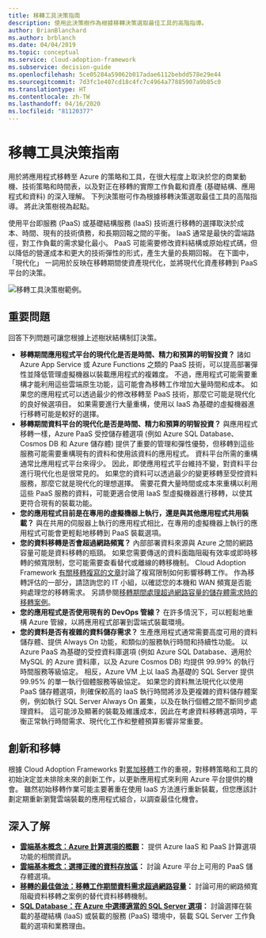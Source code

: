 ```yaml
---
title: 移轉工具決策指南
description: 使用此決策樹作為根據移轉決策選取最佳工具的高階指導。
author: BrianBlanchard
ms.author: brblanch
ms.date: 04/04/2019
ms.topic: conceptual
ms.service: cloud-adoption-framework
ms.subservice: decision-guide
ms.openlocfilehash: 5ce05284a59062b017adae6112bebdd578e29e44
ms.sourcegitcommit: 7d3fc1e407cd18c4fc7c4964a77885907a9b85c0
ms.translationtype: HT
ms.contentlocale: zh-TW
ms.lasthandoff: 04/16/2020
ms.locfileid: "81120377"
---
```

# <a name="migration-tools-decision-guide"></a>移轉工具決策指南

用於將應用程式移轉至 Azure 的策略和工具，在很大程度上取決於您的商業動機、技術策略和時間表，以及對正在移轉的實際工作負載和資產 (基礎結構、應用程式和資料) 的深入理解。 下列決策樹可作為根據移轉決策選取最佳工具的高階指導。 將此決策樹視為起點。

使用平台即服務 (PaaS) 或基礎結構服務 (IaaS) 技術進行移轉的選擇取決於成本、時間、現有的技術債務，和長期回報之間的平衡。 IaaS 通常是最快的雲端路徑，對工作負載的需求變化最小。 PaaS 可能需要修改資料結構或原始程式碼，但以降低的營運成本和更大的技術彈性的形式，產生大量的長期回報。 在下圖中，「現代化」  一詞用於反映在移轉期間使資產現代化，並將現代化資產移轉到 PaaS 平台的決策。

![移轉工具決策樹範例。](../../_images/migrate/migration-tools-decision-tree.png)

## <a name="key-questions"></a>重要問題

回答下列問題可讓您根據上述樹狀結構制訂決策。

- **移轉期間應用程式平台的現代化是否是時間、精力和預算的明智投資？** 諸如 Azure App Service 或 Azure Functions 之類的 PaaS 技術，可以提高部署彈性並降低管理虛擬機器以裝載應用程式的複雜度。 不過，應用程式可能需要重構才能利用這些雲端原生功能，這可能會為移轉工作增加大量時間和成本。 如果您的應用程式可以透過最少的修改移轉至 PaaS 技術，那麼它可能是現代化的良好候選項目。 如果需要進行大量重構，使用以 IaaS 為基礎的虛擬機器進行移轉可能是較好的選擇。
- **移轉期間資料平台的現代化是否是時間、精力和預算的明智投資？** 與應用程式移轉一樣，Azure PaaS 受控儲存體選項 (例如 Azure SQL Database、Cosmos DB 和 Azure 儲存體) 提供了重要的管理和彈性優勢，但移轉到這些服務可能需要重構現有的資料和使用該資料的應用程式。 資料平台所需的重構通常比應用程式平台來得少。 因此，即使應用程式平台維持不變，對資料平台進行現代化也是很常見的。 如果您的資料可以透過最少的變更移轉至受控資料服務，那麼它就是現代化的理想選擇。 需要花費大量時間或成本來重構以利用這些 PaaS 服務的資料，可能更適合使用 IaaS 型虛擬機器進行移轉，以使其更符合現有的裝載功能。
- **您的應用程式目前是在專用的虛擬機器上執行，還是與其他應用程式共用裝載？** 與在共用的伺服器上執行的應用程式相比，在專用的虛擬機器上執行的應用程式可能會更輕鬆地移轉到 PaaS 裝載選項。
- **您的資料移轉是否會超過網路頻寬？** 內部部署資料來源與 Azure 之間的網路容量可能是資料移轉的瓶頸。 如果您需要傳送的資料面臨阻礙有效率或即時移轉的頻寬限制，您可能需要查看替代或離線的轉移機制。 Cloud Adoption Framework [有關移轉複寫的文章](../../migrate/migration-considerations/migrate/replicate.md#replication-risks---physics-of-replication)討論了複寫限制如何影響移轉工作。 作為移轉評估的一部分，請諮詢您的 IT 小組，以確認您的本機和 WAN 頻寬是否能夠處理您的移轉需求。 另請參閱[移轉期間處理超過網路容量的儲存體需求時的移轉案例](../../migrate/azure-best-practices/network-capacity-exceeded.md#suggested-prerequisites)。
- **您的應用程式是否使用現有的 DevOps 管線？** 在許多情況下，可以輕鬆地重構 Azure 管線，以將應用程式部署到雲端式裝載環境。
- **您的資料是否有複雜的資料儲存需求？** 生產應用程式通常需要高度可用的資料儲存體、提供 Always On 功能，和類似的服務執行時間和持續性功能。 以 Azure PaaS 為基礎的受控資料庫選項 (例如 Azure SQL Database、適用於 MySQL 的 Azure 資料庫，以及 Azure Cosmos DB) 均提供 99.99% 的執行時間服務等級協定。 相反，Azure VM 上以 IaaS 為基礎的 SQL Server 提供 99.95% 的單一執行個體服務等級協定。 如果您的資料無法現代化以使用 PaaS 儲存體選項，則確保較高的 IaaS 執行時間將涉及更複雜的資料儲存體案例，例如執行 SQL Server Always On 叢集，以及在執行個體之間不斷同步處理資料。 這可能涉及顯著的裝載及維護成本，因此在考慮資料移轉選項時，平衡正常執行時間需求、現代化工作和整體預算影響非常重要。

## <a name="innovation-and-migration"></a>創新和移轉

根據 Cloud Adoption Frameworks 對[累加移轉](../../migrate/index.md#migration-effort)工作的重視，對移轉策略和工具的初始決定並未排除未來的創新工作，以更新應用程式來利用 Azure 平台提供的機會。 雖然初始移轉作業可能主要著重在使用 IaaS 方法進行重新裝載，但您應該計劃定期重新瀏覽雲端裝載的應用程式組合，以調查最佳化機會。

## <a name="learn-more"></a>深入了解

- **[雲端基本概念：Azure 計算選項的概觀](https://docs.microsoft.com/azure/architecture/guide/technology-choices/compute-decision-tree)：** 提供 Azure IaaS 和 PaaS 計算選項功能的相關資訊。
- **[雲端基本概念：選擇正確的資料存放區](https://docs.microsoft.com/azure/architecture/guide/technology-choices/data-store-overview)：** 討論 Azure 平台上可用的 PaaS 儲存體選項。
- **[移轉的最佳做法：移轉工作期間資料需求超過網路容量](../../migrate/azure-best-practices/network-capacity-exceeded.md)：** 討論可用的網路頻寬阻礙資料移轉之案例的替代資料移轉機制。
- **[SQL Database：在 Azure 中選擇適當的 SQL Server 選項](https://docs.microsoft.com/azure/sql-database/sql-database-paas-vs-sql-server-iaas#business-motivations-for-choosing-databases-managed-instances-or-sql-virtual-machines)：** 討論選擇在裝載的基礎結構 (IaaS) 或裝載的服務 (PaaS) 環境中，裝載 SQL Server 工作負載的選項和業務理由。
